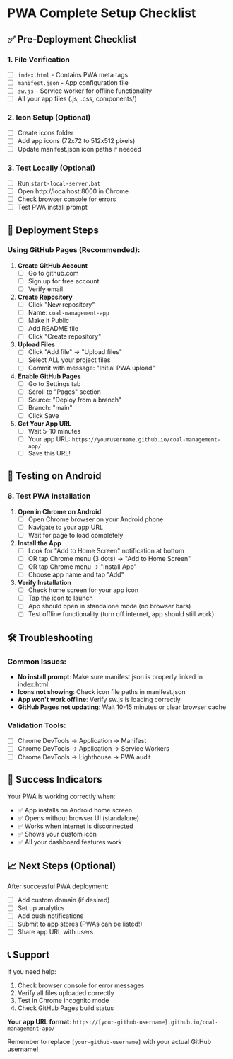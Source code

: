 # PWA Complete Setup Checklist

## ✅ Pre-Deployment Checklist

### 1. File Verification
- [ ] `index.html` - Contains PWA meta tags
- [ ] `manifest.json` - App configuration file
- [ ] `sw.js` - Service worker for offline functionality
- [ ] All your app files (.js, .css, components/)

### 2. Icon Setup (Optional)
- [ ] Create icons folder
- [ ] Add app icons (72x72 to 512x512 pixels)
- [ ] Update manifest.json icon paths if needed

### 3. Test Locally (Optional)
- [ ] Run `start-local-server.bat`
- [ ] Open http://localhost:8000 in Chrome
- [ ] Check browser console for errors
- [ ] Test PWA install prompt

## 🚀 Deployment Steps

### Using GitHub Pages (Recommended):

1. **Create GitHub Account**
   - [ ] Go to github.com
   - [ ] Sign up for free account
   - [ ] Verify email

2. **Create Repository**
   - [ ] Click "New repository"
   - [ ] Name: `coal-management-app`
   - [ ] Make it Public
   - [ ] Add README file
   - [ ] Click "Create repository"

3. **Upload Files**
   - [ ] Click "Add file" → "Upload files"
   - [ ] Select ALL your project files
   - [ ] Commit with message: "Initial PWA upload"

4. **Enable GitHub Pages**
   - [ ] Go to Settings tab
   - [ ] Scroll to "Pages" section
   - [ ] Source: "Deploy from a branch"
   - [ ] Branch: "main"
   - [ ] Click Save

5. **Get Your App URL**
   - [ ] Wait 5-10 minutes
   - [ ] Your app URL: `https://yourusername.github.io/coal-management-app/`
   - [ ] Save this URL!

## 📱 Testing on Android

### 6. Test PWA Installation

1. **Open in Chrome on Android**
   - [ ] Open Chrome browser on your Android phone
   - [ ] Navigate to your app URL
   - [ ] Wait for page to load completely

2. **Install the App**
   - [ ] Look for "Add to Home Screen" notification at bottom
   - [ ] OR tap Chrome menu (3 dots) → "Add to Home Screen"
   - [ ] OR tap Chrome menu → "Install App"
   - [ ] Choose app name and tap "Add"

3. **Verify Installation**
   - [ ] Check home screen for your app icon
   - [ ] Tap the icon to launch
   - [ ] App should open in standalone mode (no browser bars)
   - [ ] Test offline functionality (turn off internet, app should still work)

## 🛠️ Troubleshooting

### Common Issues:
- **No install prompt**: Make sure manifest.json is properly linked in index.html
- **Icons not showing**: Check icon file paths in manifest.json
- **App won't work offline**: Verify sw.js is loading correctly
- **GitHub Pages not updating**: Wait 10-15 minutes or clear browser cache

### Validation Tools:
- [ ] Chrome DevTools → Application → Manifest
- [ ] Chrome DevTools → Application → Service Workers
- [ ] Chrome DevTools → Lighthouse → PWA audit

## 🎉 Success Indicators

Your PWA is working correctly when:
- ✅ App installs on Android home screen
- ✅ Opens without browser UI (standalone)
- ✅ Works when internet is disconnected
- ✅ Shows your custom icon
- ✅ All your dashboard features work

## 📈 Next Steps (Optional)

After successful PWA deployment:
- [ ] Add custom domain (if desired)
- [ ] Set up analytics
- [ ] Add push notifications
- [ ] Submit to app stores (PWAs can be listed!)
- [ ] Share app URL with users

## 📞 Support

If you need help:
1. Check browser console for error messages
2. Verify all files uploaded correctly
3. Test in Chrome incognito mode
4. Check GitHub Pages build status

**Your app URL format**: `https://[your-github-username].github.io/coal-management-app/`

Remember to replace `[your-github-username]` with your actual GitHub username!

